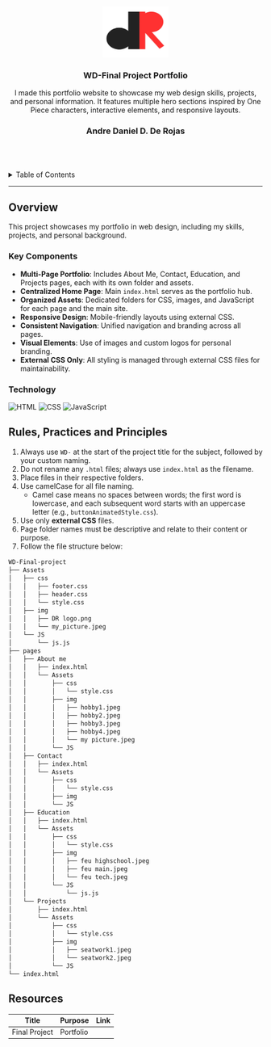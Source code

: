 <a name="readme-top"></a>

<br/>

<br />
<div align="center">
  <a href="https://github.com/Travctrl">
    <img src="./Assets/img/DR logo.png" alt="my Logo" width="130" height="100">
  </a>

  <h3 align="center">WD-Final Project Portfolio</h3>
</div>

<div align="center">
  I made this portfolio website to showcase my web design skills, projects, and personal information. It features multiple hero sections inspired by One Piece characters, interactive elements, and responsive layouts.
  
  <h3 align="center">Andre Daniel D. De Rojas</h3>
</div>
<br />




<br />
<br />

<!-- TODO: If you want to add more layers for your readme -->
<details>
  <summary>Table of Contents</summary>
  <ol>
    <li>
      <a href="#overview">Overview</a>
      <ol>
        <li>
          <a href="#key-components">Key Components</a>
        </li>
        <li>
          <a href="#technology">Technology</a>
        </li>
      </ol>
    </li>
    <li>
      <a href="#rules-practices-and-principles">Rules, Practices and Principles</a>
    </li>
    <li>
      <a href="#resources">Resources</a>
    </li>
  </ol>
</details>

---

## Overview

This project showcases my portfolio in web design, including my skills, projects, and personal background.

### Key Components
- **Multi-Page Portfolio**: Includes About Me, Contact, Education, and Projects pages, each with its own folder and assets.
- **Centralized Home Page**: Main `index.html` serves as the portfolio hub.
- **Organized Assets**: Dedicated folders for CSS, images, and JavaScript for each page and the main site.
- **Responsive Design**: Mobile-friendly layouts using external CSS.
- **Consistent Navigation**: Unified navigation and branding across all pages.
- **Visual Elements**: Use of images and custom logos for personal branding.
- **External CSS Only**: All styling is managed through external CSS files for maintainability.

### Technology
![HTML](https://img.shields.io/badge/HTML-E34F26?style=for-the-badge&logo=html5&logoColor=white)
![CSS](https://img.shields.io/badge/CSS-1572B6?style=for-the-badge&logo=css3&logoColor=white)
![JavaScript](https://img.shields.io/badge/JavaScript-F7DF1E?style=for-the-badge&logo=javascript&logoColor=black)


## Rules, Practices and Principles
1. Always use `WD-` at the start of the project title for the subject, followed by your custom naming.
2. Do not rename any `.html` files; always use `index.html` as the filename.
3. Place files in their respective folders.
4. Use camelCase for all file naming.
   - Camel case means no spaces between words; the first word is lowercase, and each subsequent word starts with an uppercase letter (e.g., `buttonAnimatedStyle.css`).
5. Use only **external CSS** files.
6. Page folder names must be descriptive and relate to their content or purpose.
7. Follow the file structure below:

```
WD-Final-project
├── Assets
│   ├── css
│   │   ├── footer.css
│   │   ├── header.css
│   │   └── style.css
│   ├── img
│   │   ├── DR logo.png
│   │   └── my_picture.jpeg
│   └── JS
│       └── js.js
├── pages
│   ├── About me
│   │   ├── index.html
│   │   └── Assets
│   │       ├── css
│   │       │   └── style.css
│   │       ├── img
│   │       │   ├── hobby1.jpeg
│   │       │   ├── hobby2.jpeg
│   │       │   ├── hobby3.jpeg
│   │       │   ├── hobby4.jpeg
│   │       │   └── my picture.jpeg
│   │       └── JS
│   ├── Contact
│   │   ├── index.html
│   │   └── Assets
│   │       ├── css
│   │       │   └── style.css
│   │       ├── img
│   │       └── JS
│   ├── Education
│   │   ├── index.html
│   │   └── Assets
│   │       ├── css
│   │       │   └── style.css
│   │       ├── img
│   │       │   ├── feu highschool.jpeg
│   │       │   ├── feu main.jpeg
│   │       │   └── feu tech.jpeg
│   │       └── JS
│   │           └── js.js
│   └── Projects
│       ├── index.html
│       └── Assets
│           ├── css
│           │   └── style.css
│           ├── img
│           │   ├── seatwork1.jpeg
│           │   └── seatwork2.jpeg
│           └── JS
└── index.html
```

## Resources

| Title | Purpose | Link | 
|-|-|-|
| Final Project | Portfolio | 